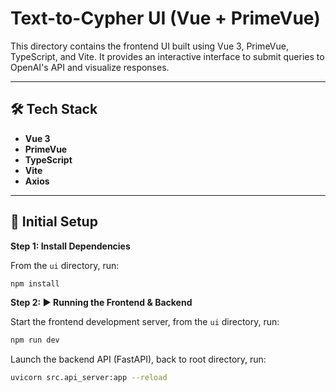 # Text-to-Cypher UI (Vue + PrimeVue)

This directory contains the frontend UI built using Vue 3, PrimeVue, TypeScript, and Vite. It provides an interactive interface to submit queries to OpenAI's API and visualize responses.

---

## 🛠 Tech Stack

- **Vue 3**
- **PrimeVue**
- **TypeScript**
- **Vite**
- **Axios**

---

## 🚀 Initial Setup

**Step 1: Install Dependencies**

From the `ui` directory, run:

```bash
npm install
```

**Step 2: ▶️ Running the Frontend & Backend**

Start the frontend development server, from the `ui` directory, run:
```bash
npm run dev
```

Launch the backend API (FastAPI), back to root directory, run:
```bash
uvicorn src.api_server:app --reload
```